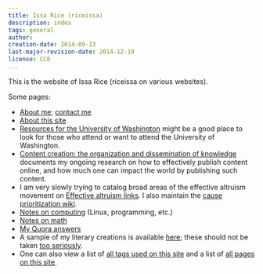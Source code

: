 ```yaml
---
title: Issa Rice (riceissa)
description: index
tags: general
author: 
creation-date: 2014-09-13
last-major-revision-date: 2014-12-19
license: CC0
...
```


This is the website of Issa Rice (riceissa on various websites).

Some pages:

- [About me](./about-me#self-introduction); [contact me](./about-me#contact)
- [About this site](./about-the-site)
- [Resources for the University of Washington]() might be a good place to look for those who attend or want to attend the University of Washington.
- [Content creation: the organization and dissemination of knowledge]() documents my ongoing research on how to effectively publish content online, and how much one can impact the world by publishing such content.
- I am very slowly trying to catalog broad areas of the effective altruism movement on [Effective altruism links]().
I also maintain the [cause prioritization wiki](http://causeprioritization.org).
- [Notes on computing](./tags/computing) (Linux, programming, etc.)
- [Notes on math](./tags/math)
- [My Quora answers]()
- A sample of my literary creations is available [here](./tags/literary); these should not be taken [too seriously](http://www.gwern.net/Mistakes#fiction).
- One can also view a list of [all tags used on this site](./tags/index) and a list of [all pages on this site](./all).
